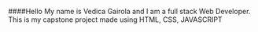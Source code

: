 ####Hello My name is Vedica Gairola and I am a full stack Web Developer.  
This is my capstone project made using HTML, CSS, JAVASCRIPT
